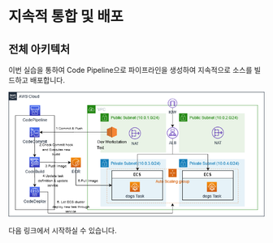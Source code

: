 # 지속적 통합 및 배포

## 전체 아키텍처
이번 실습을 통하여 Code Pipeline으로 파이프라인을 생성하여 지속적으로 소스를 빌드하고 배포합니다.

![](../images/overall-architecture.png)

다음 링크에서 시작하실 수 있습니다. 

<!-- https://github.com/min33779/demogo-cicd 
